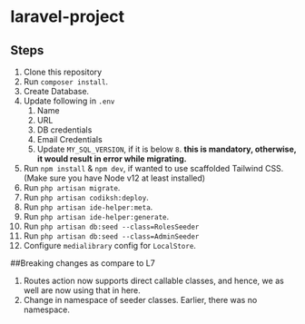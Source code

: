 # laravel-project

## Steps
1. Clone this repository 
2. Run `composer install`.
3. Create Database.
4. Update following in `.env`
    1. Name
    2. URL
    3. DB credentials
    4. Email Credentials
    5. Update `MY_SQL_VERSION`, if it is below `8`. **this is mandatory, otherwise, it would result in error while migrating.**
5. Run `npm install` & `npm dev`, if wanted to use scaffolded Tailwind CSS. (Make sure you have Node v12 at least installed)
6. Run `php artisan migrate`.
7. Run `php artisan codiksh:deploy`.
8. Run `php artisan ide-helper:meta`.
9. Run `php artisan ide-helper:generate`.
10. Run `php artisan db:seed --class=RolesSeeder`
11. Run `php artisan db:seed --class=AdminSeeder`
12. Configure `medialibrary` config for `LocalStore`.


##Breaking changes as compare to L7
1. Routes action now supports direct callable classes, and hence, we as well are now using that in here.
2. Change in namespace of seeder classes. Earlier, there was no namespace. 

    

